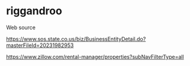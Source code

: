 # riggandroo
Web source


https://www.sos.state.co.us/biz/BusinessEntityDetail.do?masterFileId=20231982953



https://www.zillow.com/rental-manager/properties?subNavFilterType=all

